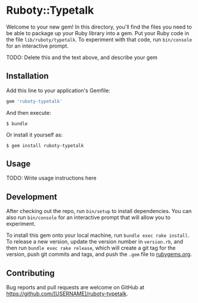 # Ruboty::Typetalk

Welcome to your new gem! In this directory, you'll find the files you need to be able to package up your Ruby library into a gem. Put your Ruby code in the file `lib/ruboty/typetalk`. To experiment with that code, run `bin/console` for an interactive prompt.

TODO: Delete this and the text above, and describe your gem

## Installation

Add this line to your application's Gemfile:

```ruby
gem 'ruboty-typetalk'
```

And then execute:

    $ bundle

Or install it yourself as:

    $ gem install ruboty-typetalk

## Usage

TODO: Write usage instructions here

## Development

After checking out the repo, run `bin/setup` to install dependencies. You can also run `bin/console` for an interactive prompt that will allow you to experiment.

To install this gem onto your local machine, run `bundle exec rake install`. To release a new version, update the version number in `version.rb`, and then run `bundle exec rake release`, which will create a git tag for the version, push git commits and tags, and push the `.gem` file to [rubygems.org](https://rubygems.org).

## Contributing

Bug reports and pull requests are welcome on GitHub at https://github.com/[USERNAME]/ruboty-typetalk.
